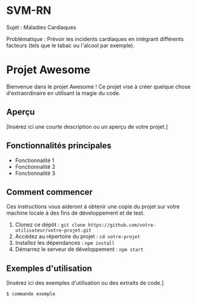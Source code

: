 # SVM-RN

Sujet : Maladies Cardiaques

Problématique : Prévoir les incidents cardiaques en intégrant différents facteurs (tels que le tabac ou l'alcool par exemple). 


# Projet Awesome

Bienvenue dans le projet Awesome ! Ce projet vise à créer quelque chose d'extraordinaire en utilisant la magie du code.

## Aperçu

[Insérez ici une courte description ou un aperçu de votre projet.]

## Fonctionnalités principales

- Fonctionnalité 1
- Fonctionnalité 2
- Fonctionnalité 3

## Comment commencer

Ces instructions vous aideront à obtenir une copie du projet sur votre machine locale à des fins de développement et de test.

1. Clonez ce dépôt : `git clone https://github.com/votre-utilisateur/votre-projet.git`
2. Accédez au répertoire du projet : `cd votre-projet`
3. Installez les dépendances : `npm install`
4. Démarrez le serveur de développement : `npm start`

## Exemples d'utilisation

[Insérez ici des exemples d'utilisation ou des extraits de code.]

```bash
$ commande exemple
